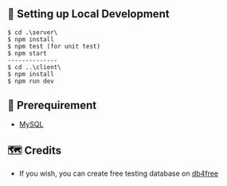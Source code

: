 # <Product Promotion Page>
## 🔧 Setting up Local Development
```
$ cd .\server\
$ npm install
$ npm test (for unit test)
$ npm start
--------------
$ cd ..\client\
$ npm install
$ npm run dev
```
## 📜 Prerequirement
* [MySQL](https://www.mysql.com/)

## 🗺️ Credits
* If you wish, you can create free testing database on [db4free](https://www.db4free.net/index.php)